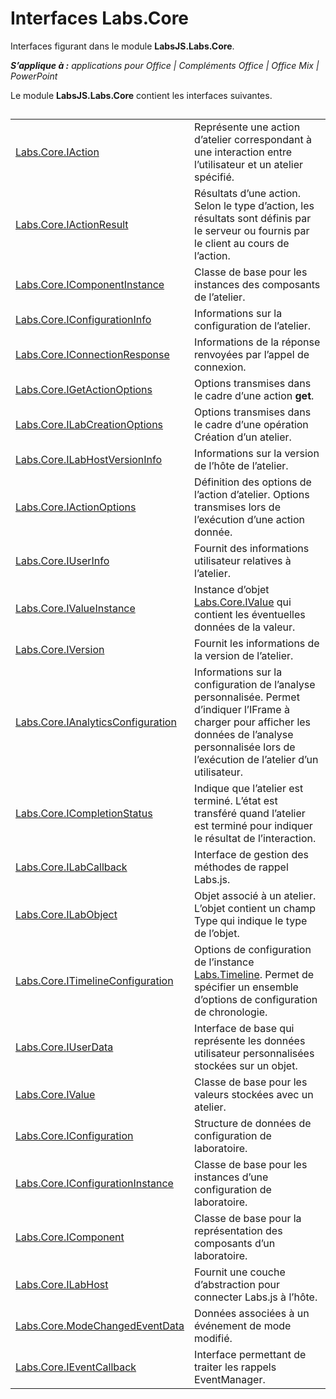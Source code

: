 
# <a name="labs.core-interfaces"></a>Interfaces Labs.Core
Interfaces figurant dans le module **LabsJS.Labs.Core**.

 _**S’applique à :** applications pour Office | Compléments Office | Office Mix | PowerPoint_

Le module **LabsJS.Labs.Core** contient les interfaces suivantes.

## 


|||
|:-----|:-----|
|[Labs.Core.IAction](../../reference/office-mix/labs.core.iaction.md)|Représente une action d’atelier correspondant à une interaction entre l’utilisateur et un atelier spécifié.|
|[Labs.Core.IActionResult](../../reference/office-mix/labs.core.iactionresult.md)|Résultats d’une action. Selon le type d’action, les résultats sont définis par le serveur ou fournis par le client au cours de l’action.|
|[Labs.Core.IComponentInstance](../../reference/office-mix/labs.core.icomponentinstance.md)|Classe de base pour les instances des composants de l’atelier.|
|[Labs.Core.IConfigurationInfo](../../reference/office-mix/labs.core.iconfigurationinfo.md)|Informations sur la configuration de l’atelier.|
|[Labs.Core.IConnectionResponse](../../reference/office-mix/labs.core.iconnectionresponse.md)|Informations de la réponse renvoyées par l’appel de connexion.|
|[Labs.Core.IGetActionOptions](../../reference/office-mix/labs.core.igetactionoptions.md)|Options transmises dans le cadre d’une action **get**.|
|[Labs.Core.ILabCreationOptions](../../reference/office-mix/labs.core.ilabcreationoptions.md)|Options transmises dans le cadre d’une opération Création d’un atelier.|
|[Labs.Core.ILabHostVersionInfo](../../reference/office-mix/labs.core.ilabhostversioninfo.md)|Informations sur la version de l’hôte de l’atelier.|
|[Labs.Core.IActionOptions](../../reference/office-mix/labs.core.iactionoptions.md)|Définition des options de l’action d’atelier. Options transmises lors de l’exécution d’une action donnée.|
|[Labs.Core.IUserInfo](../../reference/office-mix/labs.core.iuserinfo.md)|Fournit des informations utilisateur relatives à l’atelier.|
|[Labs.Core.IValueInstance](../../reference/office-mix/labs.core.ivalueinstance.md)|Instance d’objet [Labs.Core.IValue](../../reference/office-mix/labs.core.ivalue.md) qui contient les éventuelles données de la valeur.|
|[Labs.Core.IVersion](../../reference/office-mix/labs.core.iversion.md)|Fournit les informations de la version de l’atelier.|
|[Labs.Core.IAnalyticsConfiguration](../../reference/office-mix/labs.core.ianalyticsconfiguration.md)|Informations sur la configuration de l’analyse personnalisée. Permet d’indiquer l’IFrame à charger pour afficher les données de l’analyse personnalisée lors de l’exécution de l’atelier d’un utilisateur.|
|[Labs.Core.ICompletionStatus](../../reference/office-mix/labs.core.icompletionstatus.md)|Indique que l’atelier est terminé. L’état est transféré quand l’atelier est terminé pour indiquer le résultat de l’interaction.|
|[Labs.Core.ILabCallback](../../reference/office-mix/labs.core.ilabcallback.md)|Interface de gestion des méthodes de rappel Labs.js.|
|[Labs.Core.ILabObject](../../reference/office-mix/labs.core.ilabobject.md)|Objet associé à un atelier. L’objet contient un champ Type qui indique le type de l’objet.|
|[Labs.Core.ITimelineConfiguration](../../reference/office-mix/labs.core.itimelineconfiguration.md)|Options de configuration de l’instance [Labs.Timeline](../../reference/office-mix/labs.timeline.md). Permet de spécifier un ensemble d’options de configuration de chronologie.|
|[Labs.Core.IUserData](../../reference/office-mix/labs.core.iuserdata.md)|Interface de base qui représente les données utilisateur personnalisées stockées sur un objet.|
|[Labs.Core.IValue](../../reference/office-mix/labs.core.ivalue.md)|Classe de base pour les valeurs stockées avec un atelier.|
|[Labs.Core.IConfiguration](../../reference/office-mix/labs.core.iconfiguration.md)|Structure de données de configuration de laboratoire.|
|[Labs.Core.IConfigurationInstance](../../reference/office-mix/labs.core.iconfigurationinstance.md)|Classe de base pour les instances d’une configuration de laboratoire.|
|[Labs.Core.IComponent](../../reference/office-mix/labs.core.icomponent.md)|Classe de base pour la représentation des composants d’un laboratoire.|
|[Labs.Core.ILabHost](../../reference/office-mix/labs.core.ilabhost.md)|Fournit une couche d’abstraction pour connecter Labs.js à l’hôte.|
|[Labs.Core.ModeChangedEventData](../../reference/office-mix/labs.core.modechangedeventdata.md)|Données associées à un événement de mode modifié.|
|[Labs.Core.IEventCallback](../../reference/office-mix/labs.core.ieventcallback.md)|Interface permettant de traiter les rappels EventManager.|
